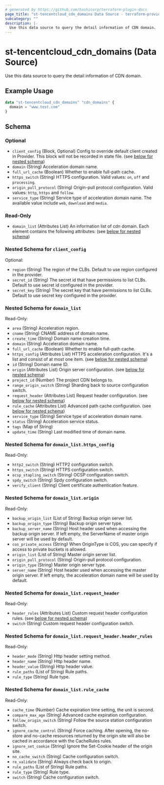 ```yaml
---
# generated by https://github.com/hashicorp/terraform-plugin-docs
page_title: "st-tencentcloud_cdn_domains Data Source - terraform-provider-st-tencentcloud"
subcategory: ""
description: |-
  Use this data source to query the detail information of CDN domain.
---
```


# st-tencentcloud_cdn_domains (Data Source)

Use this data source to query the detail information of CDN domain.

## Example Usage

```terraform
data "st-tencentcloud_cdn_domains" "cdn_domains" {
  domain = "www.test.com"
}
```

<!-- schema generated by tfplugindocs -->
## Schema

### Optional

- `client_config` (Block, Optional) Config to override default client created in Provider. This block will not be recorded in state file. (see [below for nested schema](#nestedblock--client_config))
- `domain` (String) Acceleration domain name.
- `full_url_cache` (Boolean) Whether to enable full-path cache.
- `https_switch` (String) HTTPS configuration. Valid values: `on`, `off` and `processing`.
- `origin_pull_protocol` (String) Origin-pull protocol configuration. Valid values: `http`, `https` and `follow`.
- `service_type` (String) Service type of acceleration domain name. The available value include `web`, `download` and `media`.

### Read-Only

- `domain_list` (Attributes List) An information list of cdn domain. Each element contains the following attributes: (see [below for nested schema](#nestedatt--domain_list))

<a id="nestedblock--client_config"></a>
### Nested Schema for `client_config`

Optional:

- `region` (String) The region of the CLBs. Default to use region configured in the provider.
- `secret_id` (String) The secret id that have permissions to list CLBs. Default to use secret id configured in the provider.
- `secret_key` (String) The secret key that have permissions to list CLBs. Default to use secret key configured in the provider.


<a id="nestedatt--domain_list"></a>
### Nested Schema for `domain_list`

Read-Only:

- `area` (String) Acceleration region.
- `cname` (String) CNAME address of domain name.
- `create_time` (String) Domain name creation time.
- `domain` (String) Acceleration domain name.
- `full_url_cache` (Boolean) Whether to enable full-path cache.
- `https_config` (Attributes List) HTTPS acceleration configuration. It's a list and consist of at most one item. (see [below for nested schema](#nestedatt--domain_list--https_config))
- `id` (String) Domain name ID.
- `origin` (Attributes List) Origin server configuration. (see [below for nested schema](#nestedatt--domain_list--origin))
- `project_id` (Number) The project CDN belongs to.
- `range_origin_switch` (String) Sharding back to source configuration switch.
- `request_header` (Attributes List) Request header configuration. (see [below for nested schema](#nestedatt--domain_list--request_header))
- `rule_cache` (Attributes List) Advanced path cache configuration. (see [below for nested schema](#nestedatt--domain_list--rule_cache))
- `service_type` (String) Service type of acceleration domain name.
- `status` (String) Acceleration service status.
- `tags` (Map of String)
- `update_time` (String) Last modified time of domain name.

<a id="nestedatt--domain_list--https_config"></a>
### Nested Schema for `domain_list.https_config`

Read-Only:

- `http2_switch` (String) HTTP2 configuration switch.
- `https_switch` (String) HTTPS configuration switch.
- `ocsp_stapling_switch` (String) OCSP configuration switch.
- `spdy_switch` (String) Spdy configuration switch.
- `verify_client` (String) Client certificate authentication feature.


<a id="nestedatt--domain_list--origin"></a>
### Nested Schema for `domain_list.origin`

Read-Only:

- `backup_origin_list` (List of String) Backup origin server list.
- `backup_origin_type` (String) Backup origin server type.
- `backup_server_name` (String) Host header used when accessing the backup origin server. If left empty, the ServerName of master origin server will be used by default.
- `cos_private_access` (String) When OriginType is COS, you can specify if access to private buckets is allowed.
- `origin_list` (List of String) Master origin server list.
- `origin_pull_protocol` (String) Origin-pull protocol configuration.
- `origin_type` (String) Master origin server type.
- `server_name` (String) Host header used when accessing the master origin server. If left empty, the acceleration domain name will be used by default.


<a id="nestedatt--domain_list--request_header"></a>
### Nested Schema for `domain_list.request_header`

Read-Only:

- `header_rules` (Attributes List) Custom request header configuration rules. (see [below for nested schema](#nestedatt--domain_list--request_header--header_rules))
- `switch` (String) Custom request header configuration switch.

<a id="nestedatt--domain_list--request_header--header_rules"></a>
### Nested Schema for `domain_list.request_header.header_rules`

Read-Only:

- `header_mode` (String) Http header setting method.
- `header_name` (String) Http header name.
- `header_value` (String) Http header value.
- `rule_paths` (List of String) Rule paths.
- `rule_type` (String) Rule type.



<a id="nestedatt--domain_list--rule_cache"></a>
### Nested Schema for `domain_list.rule_cache`

Read-Only:

- `cache_time` (Number) Cache expiration time setting, the unit is second.
- `compare_max_age` (String) Advanced cache expiration configuration.
- `follow_origin_switch` (String) Follow the source station configuration switch.
- `ignore_cache_control` (String) Force caching. After opening, the no-store and no-cache resources returned by the origin site will also be cached in accordance with the CacheRules rules.
- `ignore_set_cookie` (String) Ignore the Set-Cookie header of the origin site.
- `no_cache_switch` (String) Cache configuration switch.
- `re_validate` (String) Always check back to origin.
- `rule_paths` (List of String) Rule paths.
- `rule_type` (String) Rule type.
- `switch` (String) Cache configuration switch.


